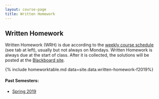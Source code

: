 ```yaml
---
layout: course-page
title: Written Homework
---
```


## Written Homework

Written Homework (WRH) is due according to the [weekly course schedule](assets/general/Fall2019/MATH251-Schedule-F2019.pdf) (see tab at left), usually but not always on Mondays.  Written Homework is always due at the start of class.  After it is collected, the solutions will be posted at the [Blackboard site](https://classes.alaska.edu/).

{% include homeworktable.md  data=site.data.written-homework-f2019%}


#### Past Semesters:

  * [Spring 2019](writtenhomework-s2019)

